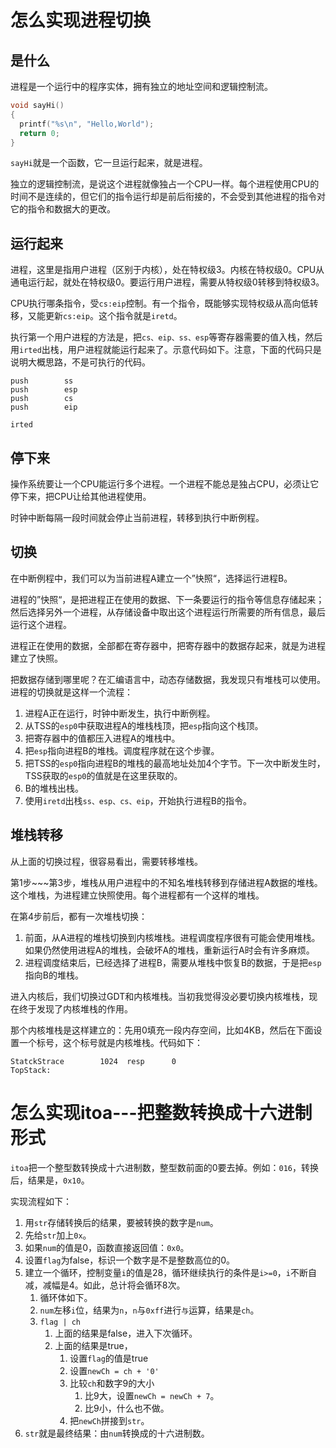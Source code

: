 # 怎么实现进程切换

## 是什么

进程是一个运行中的程序实体，拥有独立的地址空间和逻辑控制流。

```c
void sayHi()
{
  printf("%s\n", "Hello,World");
  return 0;
}
```

`sayHi`就是一个函数，它一旦运行起来，就是进程。

独立的逻辑控制流，是说这个进程就像独占一个CPU一样。每个进程使用CPU的时间不是连续的，但它们的指令运行却是前后衔接的，不会受到其他进程的指令对它的指令和数据大的更改。

## 运行起来

进程，这里是指用户进程（区别于内核），处在特权级3。内核在特权级0。CPU从通电运行起，就处在特权级0。要运行用户进程，需要从特权级0转移到特权级3。

CPU执行哪条指令，受`cs:eip`控制。有一个指令，既能够实现特权级从高向低转移，又能更新`cs:eip`。这个指令就是`iretd`。

执行第一个用户进程的方法是，把`cs、eip、ss、esp`等寄存器需要的值入栈，然后用`irted`出栈，用户进程就能运行起来了。示意代码如下。注意，下面的代码只是说明大概思路，不是可执行的代码。

```assembly
push		ss
push		esp
push		cs
push		eip

irted
```

## 停下来

操作系统要让一个CPU能运行多个进程。一个进程不能总是独占CPU，必须让它停下来，把CPU让给其他进程使用。

时钟中断每隔一段时间就会停止当前进程，转移到执行中断例程。

## 切换

在中断例程中，我们可以为当前进程A建立一个”快照“，选择运行进程B。

进程的”快照“，是把进程正在使用的数据、下一条要运行的指令等信息存储起来；然后选择另外一个进程，从存储设备中取出这个进程运行所需要的所有信息，最后运行这个进程。

进程正在使用的数据，全部都在寄存器中，把寄存器中的数据存起来，就是为进程建立了快照。

把数据存储到哪里呢？在汇编语言中，动态存储数据，我发现只有堆栈可以使用。进程的切换就是这样一个流程：

1. 进程A正在运行，时钟中断发生，执行中断例程。
2. 从TSS的`esp0`中获取进程A的堆栈栈顶，把`esp`指向这个栈顶。
3. 把寄存器中的值都压入进程A的堆栈中。
4. 把`esp`指向进程B的堆栈。调度程序就在这个步骤。
5. 把TSS的`esp0`指向进程B的堆栈的最高地址处加4个字节。下一次中断发生时，TSS获取的`esp0`的值就是在这里获取的。
6. B的堆栈出栈。
7. 使用`iretd`出栈`ss、esp、cs、eip`，开始执行进程B的指令。

## 堆栈转移

从上面的切换过程，很容易看出，需要转移堆栈。

第1步~~~第3步，堆栈从用户进程中的不知名堆栈转移到存储进程A数据的堆栈。这个堆栈，为进程建立快照使用。每个进程都有一个这样的堆栈。

在第4步前后，都有一次堆栈切换：

1. 前面，从A进程的堆栈切换到内核堆栈。进程调度程序很有可能会使用堆栈。如果仍然使用进程A的堆栈，会破坏A的堆栈，重新运行A时会有许多麻烦。
2. 进程调度结束后，已经选择了进程B，需要从堆栈中恢复B的数据，于是把`esp`指向B的堆栈。

进入内核后，我们切换过GDT和内核堆栈。当初我觉得没必要切换内核堆栈，现在终于发现了内核堆栈的作用。

那个内核堆栈是这样建立的：先用0填充一段内存空间，比如4KB，然后在下面设置一个标号，这个标号就是内核堆栈。代码如下：

```assembly
StatckStrace		1024  resp		0
TopStack:
```

# 怎么实现itoa---把整数转换成十六进制形式

`itoa`把一个整型数转换成十六进制数，整型数前面的0要去掉。例如：`016`，转换后，结果是，`0x10`。

实现流程如下：

1. 用`str`存储转换后的结果，要被转换的数字是`num`。
2. 先给`str`加上`0x`。
3. 如果`num`的值是0，函数直接返回值：`0x0`。
4. 设置`flag`为false，标识一个数字是不是整数高位的0。
5. 建立一个循环，控制变量`i`的值是28，循环继续执行的条件是`i>=0`，`i`不断自减，减幅是4。如此，总计将会循环8次。
   1. 循环体如下。
   2. `num`左移`i`位，结果为`n`，`n`与`0xff`进行`与`运算，结果是`ch`。
   3. `flag | ch`
      1. 上面的结果是false，进入下次循环。
      2. 上面的结果是true，
         1. 设置`flag`的值是true
         2. 设置`newCh = ch + '0'`
         3. 比较`ch`和数字9的大小
            1. 比9大，设置`newCh = newCh + 7`。
            2. 比9小，什么也不做。
         4. 把`newCh`拼接到`str`。
6. `str`就是最终结果：由`num`转换成的十六进制数。